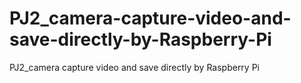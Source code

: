 # PJ2_camera-capture-video-and-save-directly-by-Raspberry-Pi

PJ2_camera capture video and save directly by Raspberry Pi
